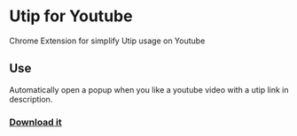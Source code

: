 # Utip for Youtube
Chrome Extension for simplify Utip usage on Youtube

## Use
Automatically open a popup when you like a youtube video with a utip link in description.

### [Download it](https://chrome.google.com/webstore/detail/utip-for-youtube/dbncpgcmohkdhaakdachojjgfcgcfnna)